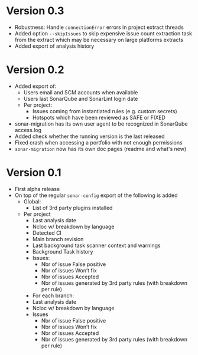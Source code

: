 # Version 0.3

- Robustness: Handle `connectionError` errors in project extract threads
- Added option `--skipIssues` to skip expensive issue count extraction task from the extract which may be necessary on large platforms extracts
- Added export of analysis history

# Version 0.2

- Added export of:
  - Users email and SCM accounts when available
  - Users last SonarQube and SonarLint login date
  - Per project:
    - Issues coming from instantiated rules (e.g. custom secrets)
    - Hotspots which have been reviewed as SAFE or FIXED
- sonar-migration has its own user agent to be recognized in SonarQube access.log
- Added check whether the running version is the last released
- Fixed crash when accessing a portfolio with not enough permissions
- `sonar-migration` now has its own doc pages (readme and what's new)

# Version 0.1

- First alpha release
- On top of the regular `sonar-config` export of the following is added
  - Global:
    - List of 3rd party plugins installed
  - Per project
    - Last analysis date
    - Ncloc w/ breakdown by language
    - Detected CI
    - Main branch revision
    - Last background task scanner context and warnings
    - Background Task history
    - Issues:
      - Nbr of issue False positive
      - Nbr of issues Won’t fix
      - Nbr of issues Accepted
      - Nbr of issues generated by 3rd party rules (with breakdown per rule)
    - For each branch:
    - Last analysis date
    - Ncloc w/ breakdown by language
    - Issues
      - Nbr of issue False positive
      - Nbr of issues Won’t fix
      - Nbr of issues Accepted
      - Nbr of issues generated by 3rd party rules (with breakdown per rule)
